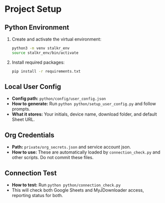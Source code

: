 # Project Setup

## Python Environment

1. Create and activate the virtual environment:
    ```bash
    python3 -m venv stalkr_env
    source stalkr_env/bin/activate
    ```

2. Install required packages:
    ```bash
    pip install -r requirements.txt
    ```

## Local User Config

- **Config path:** `python/config/user_config.json`
- **How to generate:** Run `python python/setup_user_config.py` and follow prompts.
- **What it stores:** Your initials, device name, download folder, and default Sheet URL.

## Org Credentials

- **Path:** `private/org_secrets.json` and service account json.
- **How to use:** These are automatically loaded by `connection_check.py` and other scripts. Do not commit these files.

## Connection Test

- **How to test:** Run `python python/connection_check.py`
- This will check both Google Sheets and MyJDownloader access, reporting status for both.
